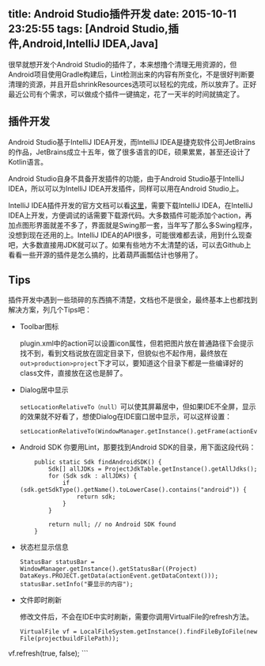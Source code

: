 title: Android Studio插件开发
date: 2015-10-11 23:25:55
tags: [Android Studio,插件,Android,IntelliJ IDEA,Java]
---

很早就想开发个Android Studio的插件了，本来想撸个清理无用资源的，但Android项目使用Gradle构建后，Lint检测出来的内容有所变化，不是很好判断要清理的资源，并且开启shrinkResources选项可以轻松的完成，所以放弃了。正好最近公司有个需求，可以做成个插件一键搞定，花了一天半的时间就搞定了。

## 插件开发
Android Studio基于IntelliJ IDEA开发，而IntelliJ IDEA是捷克软件公司JetBrains的作品，JetBrains成立十五年，做了很多语言的IDE，硕果累累，甚至还设计了Kotlin语言。

Android Studio自身不具备开发插件的功能，由于Android Studio基于IntelliJ IDEA，所以可以为IntelliJ IDEA开发插件，同样可以用在Android Studio上。

IntelliJ IDEA插件开发的官方文档可以看[这里](http://www.jetbrains.org/intellij/sdk/docs/basics/getting_started.html)，需要下载IntelliJ IDEA，在IntelliJ IDEA上开发，方便调试的话需要下载源代码。大多数插件可能添加个action，再加点图形界面就差不多了，界面就是Swing那一套，当年写了那么多Swing程序，没想到现在还用的上。IntelliJ IDEA的API很多，可能很难都去读，用到什么现查吧，大多数直接用JDK就可以了。如果有些地方不太清楚的话，可以去Github上看看一些开源的插件是怎么搞的，比着葫芦画瓢估计也够用了。

## Tips

插件开发中遇到一些琐碎的东西搞不清楚，文档也不是很全，最终基本上也都找到解决方案，列几个Tips吧：

* Toolbar图标

	plugin.xml中的action可以设置icon属性，但若把图片放在普通路径下会提示找不到，看到文档说放在固定目录下，但貌似也不起作用，最终放在`out>production>project`下才可以，要知道这个目录下都是一些编译好的class文件，直接放在这也是醉了。

* Dialog居中显示

	`setLocationRelativeTo（null）`可以使其屏幕居中，但如果IDE不全屏，显示的效果就不好看了，想使Dialog在IDE窗口居中显示，可以这样设置：

	```
	setLocationRelativeTo(WindowManager.getInstance().getFrame(actionEvent.getProject())
	```
* Android SDK
你要用Lint，那要找到Android SDK的目录，用下面这段代码：

	```
		public static Sdk findAndroidSDK() {
	        Sdk[] allJDKs = ProjectJdkTable.getInstance().getAllJdks();
	        for (Sdk sdk : allJDKs) {
	            if (sdk.getSdkType().getName().toLowerCase().contains("android")) {
	                return sdk;
	            }
	        }
	
	        return null; // no Android SDK found
	    }
	```
* 状态栏显示信息

	```
	StatusBar statusBar = WindowManager.getInstance().getStatusBar((Project) DataKeys.PROJECT.getData(actionEvent.getDataContext()));
	statusBar.setInfo("要显示的内容");
	```
* 文件即时刷新

	修改文件后，不会在IDE中实时刷新，需要你调用VirtualFile的refresh方法。
	
	```
	VirtualFile vf = LocalFileSystem.getInstance().findFileByIoFile(new File(projectbuildFilePath));
vf.refresh(true, false);
	```